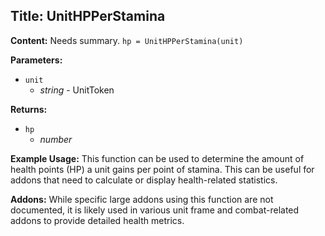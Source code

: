 ## Title: UnitHPPerStamina

**Content:**
Needs summary.
`hp = UnitHPPerStamina(unit)`

**Parameters:**
- `unit`
  - *string* - UnitToken

**Returns:**
- `hp`
  - *number*

**Example Usage:**
This function can be used to determine the amount of health points (HP) a unit gains per point of stamina. This can be useful for addons that need to calculate or display health-related statistics.

**Addons:**
While specific large addons using this function are not documented, it is likely used in various unit frame and combat-related addons to provide detailed health metrics.